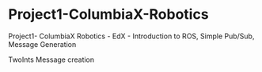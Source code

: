 # Project1-ColumbiaX-Robotics
Project1- ColumbiaX Robotics - EdX - Introduction to ROS, Simple Pub/Sub, Message Generation

TwoInts Message creation
